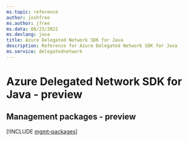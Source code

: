 ```yaml
---
ms.topic: reference
author: joshfree
ms.author: jfree
ms.data: 08/23/2022
ms.devlang: java
title: Azure Delegated Network SDK for Java
description: Reference for Azure Delegated Network SDK for Java
ms.service: delegatednetwork
---
```

# Azure Delegated Network SDK for Java - preview

## Management packages - preview
[!INCLUDE [mgmt-packages](delegated-network-mgmt-index.md)]